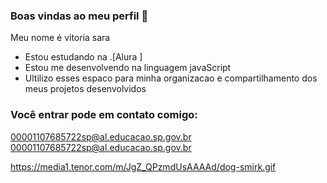 ### Boas vindas ao meu perfil 🖤

Meu nome é vitoria sara

- Estou estudando na .[Alura ] 
- Estou me desenvolvendo na linguagem javaScript
- Ultilizo esses espaco para minha organizacao e compartilhamento dos meus projetos desenvolvidos

### Você entrar pode em contato comigo:

00001107685722sp@al.educacao.sp.gov.br
00001107685722sp@al.educacao.sp.gov.br


https://media1.tenor.com/m/JgZ_QPzmdUsAAAAd/dog-smirk.gif
